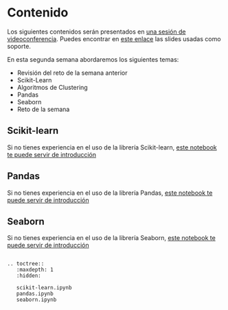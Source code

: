 # Contenido 

Los siguientes contenidos serán presentados en [una sesión de videoconferencia](sesion.md).
Puedes encontrar en [este enlace](slides/slides.pdf) las slides usadas como soporte.

En esta segunda semana abordaremos los siguientes temas:

- Revisión del reto de la semana anterior
- Scikit-Learn
- Algoritmos de Clustering
- Pandas
- Seaborn
- Reto de la semana

## Scikit-learn

Si no tienes experiencia en el uso de la librería Scikit-learn, [este notebook te puede servir de
introducción](scikit-learn.ipynb)

## Pandas

Si no tienes experiencia en el uso de la librería Pandas, [este notebook te puede servir de
introducción](pandas.ipynb)

## Seaborn

Si no tienes experiencia en el uso de la librería Seaborn, [este notebook te puede servir de
introducción](pandas.ipynb)



```{eval-rst}

.. toctree::
   :maxdepth: 1
   :hidden:

   scikit-learn.ipynb
   pandas.ipynb
   seaborn.ipynb

```

